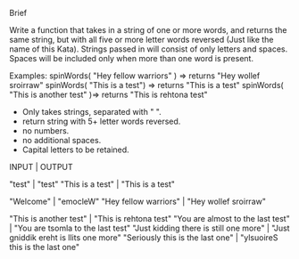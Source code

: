 Brief

Write a function that takes in a string of one or more words, and returns the same string, but with all five or more letter words reversed (Just like the name of this Kata). Strings passed in will consist of only letters and spaces. Spaces will be included only when more than one word is present.

Examples: spinWords( "Hey fellow warriors" ) => returns "Hey wollef sroirraw" spinWords( "This is a test") => returns "This is a test" spinWords( "This is another test" )=> returns "This is rehtona test"

- Only takes strings, separated with " ".
- return string with 5+ letter words reversed.
- no numbers.
- no additional spaces.
- Capital letters to be retained.



INPUT | OUTPUT

"test" | "test"
"This is a test" | "This is a test"

"Welcome" | "emocleW"
"Hey fellow warriors" | "Hey wollef sroirraw"

"This is another test" | "This is rehtona test"
"You are almost to the last test" | "You are tsomla to the last test"
"Just kidding there is still one more" | "Just gniddik ereht is llits one more"
"Seriously this is the last one" | "ylsuoireS this is the last one"